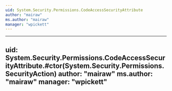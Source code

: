 ```yaml
---
uid: System.Security.Permissions.CodeAccessSecurityAttribute
author: "mairaw"
ms.author: "mairaw"
manager: "wpickett"
---
```


---
uid: System.Security.Permissions.CodeAccessSecurityAttribute.#ctor(System.Security.Permissions.SecurityAction)
author: "mairaw"
ms.author: "mairaw"
manager: "wpickett"
---
